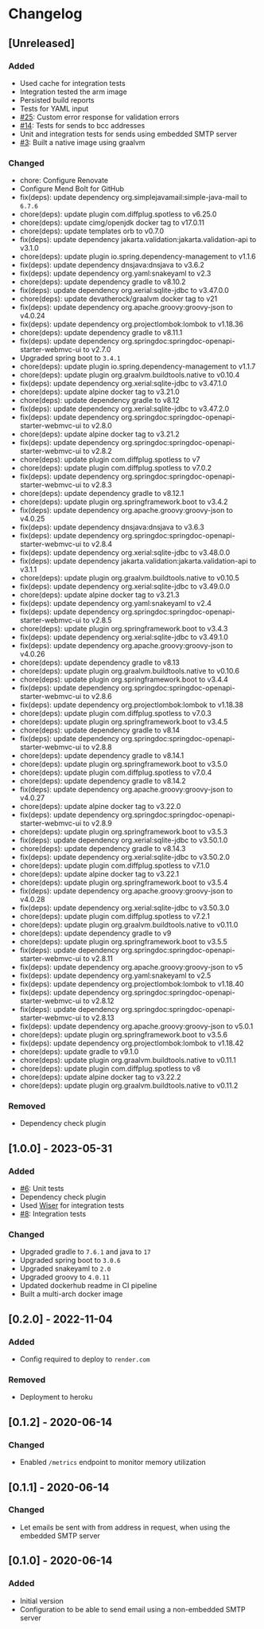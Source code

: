 # Changelog

## [Unreleased]
### Added
- Used cache for integration tests
- Integration tested the arm image
- Persisted build reports
- Tests for YAML input
- [#25](https://github.com/devatherock/email-sender/issues/25): Custom error response for validation errors
- [#14](https://github.com/devatherock/email-sender/issues/14): Tests for sends to bcc addresses
- Unit and integration tests for sends using embedded SMTP server
- [#3](https://github.com/devatherock/email-sender/issues/3): Built a native image using graalvm

### Changed
- chore: Configure Renovate
- Configure Mend Bolt for GitHub
- fix(deps): update dependency org.simplejavamail:simple-java-mail to `6.7.6`
- chore(deps): update plugin com.diffplug.spotless to v6.25.0
- chore(deps): update cimg/openjdk docker tag to v17.0.11
- chore(deps): update templates orb to v0.7.0
- fix(deps): update dependency jakarta.validation:jakarta.validation-api to v3.1.0
- chore(deps): update plugin io.spring.dependency-management to v1.1.6
- fix(deps): update dependency dnsjava:dnsjava to v3.6.2
- fix(deps): update dependency org.yaml:snakeyaml to v2.3
- chore(deps): update dependency gradle to v8.10.2
- fix(deps): update dependency org.xerial:sqlite-jdbc to v3.47.0.0
- chore(deps): update devatherock/graalvm docker tag to v21
- fix(deps): update dependency org.apache.groovy:groovy-json to v4.0.24
- fix(deps): update dependency org.projectlombok:lombok to v1.18.36
- chore(deps): update dependency gradle to v8.11.1
- fix(deps): update dependency org.springdoc:springdoc-openapi-starter-webmvc-ui to v2.7.0
- Upgraded spring boot to `3.4.1`
- chore(deps): update plugin io.spring.dependency-management to v1.1.7
- chore(deps): update plugin org.graalvm.buildtools.native to v0.10.4
- fix(deps): update dependency org.xerial:sqlite-jdbc to v3.47.1.0
- chore(deps): update alpine docker tag to v3.21.0
- chore(deps): update dependency gradle to v8.12
- fix(deps): update dependency org.xerial:sqlite-jdbc to v3.47.2.0
- fix(deps): update dependency org.springdoc:springdoc-openapi-starter-webmvc-ui to v2.8.0
- chore(deps): update alpine docker tag to v3.21.2
- fix(deps): update dependency org.springdoc:springdoc-openapi-starter-webmvc-ui to v2.8.2
- chore(deps): update plugin com.diffplug.spotless to v7
- chore(deps): update plugin com.diffplug.spotless to v7.0.2
- fix(deps): update dependency org.springdoc:springdoc-openapi-starter-webmvc-ui to v2.8.3
- chore(deps): update dependency gradle to v8.12.1
- chore(deps): update plugin org.springframework.boot to v3.4.2
- fix(deps): update dependency org.apache.groovy:groovy-json to v4.0.25
- fix(deps): update dependency dnsjava:dnsjava to v3.6.3
- fix(deps): update dependency org.springdoc:springdoc-openapi-starter-webmvc-ui to v2.8.4
- fix(deps): update dependency org.xerial:sqlite-jdbc to v3.48.0.0
- fix(deps): update dependency jakarta.validation:jakarta.validation-api to v3.1.1
- chore(deps): update plugin org.graalvm.buildtools.native to v0.10.5
- fix(deps): update dependency org.xerial:sqlite-jdbc to v3.49.0.0
- chore(deps): update alpine docker tag to v3.21.3
- fix(deps): update dependency org.yaml:snakeyaml to v2.4
- fix(deps): update dependency org.springdoc:springdoc-openapi-starter-webmvc-ui to v2.8.5
- chore(deps): update plugin org.springframework.boot to v3.4.3
- fix(deps): update dependency org.xerial:sqlite-jdbc to v3.49.1.0
- fix(deps): update dependency org.apache.groovy:groovy-json to v4.0.26
- chore(deps): update dependency gradle to v8.13
- chore(deps): update plugin org.graalvm.buildtools.native to v0.10.6
- chore(deps): update plugin org.springframework.boot to v3.4.4
- fix(deps): update dependency org.springdoc:springdoc-openapi-starter-webmvc-ui to v2.8.6
- fix(deps): update dependency org.projectlombok:lombok to v1.18.38
- chore(deps): update plugin com.diffplug.spotless to v7.0.3
- chore(deps): update plugin org.springframework.boot to v3.4.5
- chore(deps): update dependency gradle to v8.14
- fix(deps): update dependency org.springdoc:springdoc-openapi-starter-webmvc-ui to v2.8.8
- chore(deps): update dependency gradle to v8.14.1
- chore(deps): update plugin org.springframework.boot to v3.5.0
- chore(deps): update plugin com.diffplug.spotless to v7.0.4
- chore(deps): update dependency gradle to v8.14.2
- fix(deps): update dependency org.apache.groovy:groovy-json to v4.0.27
- chore(deps): update alpine docker tag to v3.22.0
- fix(deps): update dependency org.springdoc:springdoc-openapi-starter-webmvc-ui to v2.8.9
- chore(deps): update plugin org.springframework.boot to v3.5.3
- fix(deps): update dependency org.xerial:sqlite-jdbc to v3.50.1.0
- chore(deps): update dependency gradle to v8.14.3
- fix(deps): update dependency org.xerial:sqlite-jdbc to v3.50.2.0
- chore(deps): update plugin com.diffplug.spotless to v7.1.0
- chore(deps): update alpine docker tag to v3.22.1
- chore(deps): update plugin org.springframework.boot to v3.5.4
- fix(deps): update dependency org.apache.groovy:groovy-json to v4.0.28
- fix(deps): update dependency org.xerial:sqlite-jdbc to v3.50.3.0
- chore(deps): update plugin com.diffplug.spotless to v7.2.1
- chore(deps): update plugin org.graalvm.buildtools.native to v0.11.0
- chore(deps): update dependency gradle to v9
- chore(deps): update plugin org.springframework.boot to v3.5.5
- fix(deps): update dependency org.springdoc:springdoc-openapi-starter-webmvc-ui to v2.8.11
- fix(deps): update dependency org.apache.groovy:groovy-json to v5
- fix(deps): update dependency org.yaml:snakeyaml to v2.5
- fix(deps): update dependency org.projectlombok:lombok to v1.18.40
- fix(deps): update dependency org.springdoc:springdoc-openapi-starter-webmvc-ui to v2.8.12
- fix(deps): update dependency org.springdoc:springdoc-openapi-starter-webmvc-ui to v2.8.13
- fix(deps): update dependency org.apache.groovy:groovy-json to v5.0.1
- chore(deps): update plugin org.springframework.boot to v3.5.6
- fix(deps): update dependency org.projectlombok:lombok to v1.18.42
- chore(deps): update gradle to v9.1.0
- chore(deps): update plugin org.graalvm.buildtools.native to v0.11.1
- chore(deps): update plugin com.diffplug.spotless to v8
- chore(deps): update alpine docker tag to v3.22.2
- chore(deps): update plugin org.graalvm.buildtools.native to v0.11.2

### Removed
- Dependency check plugin

## [1.0.0] - 2023-05-31
### Added
- [#6](https://github.com/devatherock/email-sender/issues/6): Unit tests
- Dependency check plugin
- Used [Wiser](https://github.com/voodoodyne/subethasmtp/blob/master/Wiser.md) for integration tests
- [#8](https://github.com/devatherock/email-sender/issues/8): Integration tests

### Changed
- Upgraded gradle to `7.6.1` and java to `17`
- Upgraded spring boot to `3.0.6`
- Upgraded snakeyaml to `2.0`
- Upgraded groovy to `4.0.11`
- Updated dockerhub readme in CI pipeline
- Built a multi-arch docker image

## [0.2.0] - 2022-11-04
### Added
- Config required to deploy to `render.com`

### Removed
- Deployment to heroku

## [0.1.2] - 2020-06-14
### Changed
- Enabled `/metrics` endpoint to monitor memory utilization

## [0.1.1] - 2020-06-14
### Changed
- Let emails be sent with from address in request, when using the embedded SMTP server

## [0.1.0] - 2020-06-14
### Added
- Initial version
- Configuration to be able to send email using a non-embedded SMTP server